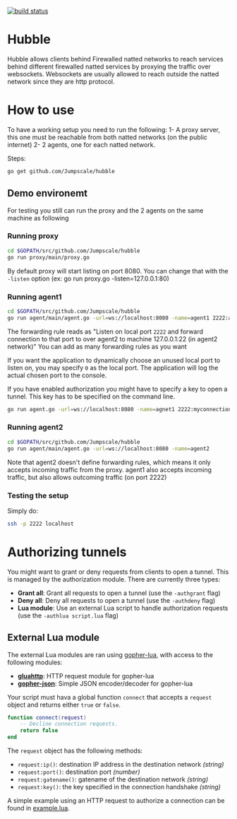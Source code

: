 [![build status](http://gitci.aydo.com/projects/1/status.png?ref=master)](http://gitci.aydo.com/projects/1?ref=master)

Hubble
======

Hubble allows clients behind Firewalled natted networks to reach services behind different
firewalled natted services by proxying the traffic over websockets. Websockets are usually
allowed to reach outside the natted network since they are http protocol.

# How to use
To have a working setup you need to run the following:
1- A proxy server, this one must be reachable from both natted networks (on the public internet)
2- 2 agents, one for each natted network.

Steps:
```sh
go get github.com/Jumpscale/hubble
```

## Demo environemt
For testing you still can run the proxy and the 2 agents on the same machine as following

### Running proxy
```sh
cd $GOPATH/src/github.com/Jumpscale/hubble
go run proxy/main/proxy.go
```

By default proxy will start listing on port 8080. You can change that with the `-listen` option (ex: go run proxy.go -listen=127.0.0.1:80)

### Running agent1
```sh
cd $GOPATH/src/github.com/Jumpscale/hubble
go run agent/main/agent.go -url=ws://localhost:8080 -name=agent1 2222:agent2:127.0.0.1:22
```

The forwarding rule reads as "Listen on local port `2222` and forward connection to that port to over agent2 to machine 127.0.0.1:22 (in agent2 network)"
You can add as many forwarding rules as you want

If you want the application to dynamically choose an unused local port to listen on, you may specify `0` as the local port. The application will log the actual chosen port to the console.

If you have enabled authorization you might have to specify a key to open a tunnel. This key has to be specified on the command line.
```sh
go run agent.go -url=ws://localhost:8080 -name=agnet1 2222:myconnectiontoken@agent2:127.0.0.1:22
```

### Running agent2
```sh
cd $GOPATH/src/github.com/Jumpscale/hubble
go run agent/main/agent.go -url=ws://localhost:8080 -name=agent2
```

Note that agent2 doesn't define forwarding rules, which means it only accepts incoming traffic from the proxy. agent1 also accepts incoming traffic, but also allows outcoming traffic (on port 2222)

### Testing the setup
Simply do:
```sh
ssh -p 2222 localhost
```

# Authorizing tunnels
You might want to grant or deny requests from clients to open a tunnel. This is managed by the authorization module. There are currently three types:

 - **Grant all**: Grant all requests to open a tunnel (use the `-authgrant` flag)
 - **Deny all**: Deny all requests to open a tunnel (use the `-authdeny` flag)
 - **Lua module**: Use an external Lua script to handle authorization requests (use the `-authlua script.lua` flag)

## External Lua module
The external Lua modules are ran using [gopher-lua](https://github.com/yin/gopher-lua), with access to the following modules:

 - [**gluahttp**](https://github.com/cjoudrey/gluahttp): HTTP request module for gopher-lua
 - [**gopher-json**](https://github.com/layeh/gopher-json): Simple JSON encoder/decoder for gopher-lua

Your script must hava a global function `connect` that accepts a `request` object and returns either `true` or `false`.

```lua
function connect(request)
    -- Decline connection requests.
    return false
end
```

The `request` object has the following methods:

 - `request:ip()`: destination IP address in the destination network *(string)*
 - `request:port()`: destination port *(number)*
 - `request:gatename()`: gatename of the destination network *(string)*
 - `request:key()`: the key specified in the connection handshake *(string)*

A simple example using an HTTP request to authorize a connection can be found in [example.lua](auth/example.lua).
